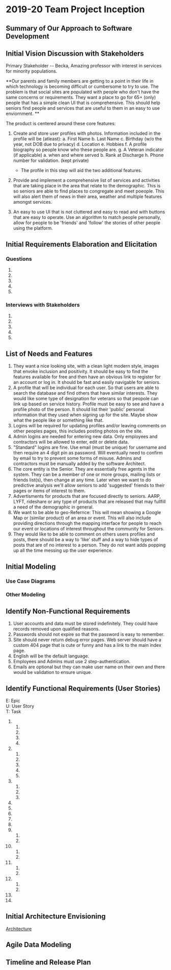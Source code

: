 2019-20 Team Project Inception
=====================================

## Summary of Our Approach to Software Development


## Initial Vision Discussion with Stakeholders

Primary Stakeholder -- Becka, Amazing professor with interest in services for minority populations. 

**Our parents and family members are getting to a point in their life  in which technology is becoming difficult or cumbersome to try to use. The problem is that social sites are populated with people who don't have the same concerns or requirements. They want a place to go for 65+ (only) people that has a simple clean UI that is comprehensive. This should help seniors find people and services that are useful to them in an easy to use enviornment. **

The product is centered around these core features:

1. Create and store user profiles with photos. Information included in the profile will be (atleast):
    a. First Name 
    b. Last Name
    c. Birthday (w/o the year, not DOB due to privacy)
    d. Location 
    e. Hobbies
    f. A profile biography so people know who these people are. 
    g. A Veteran indicator (if applicable)
        a. when and where served
        b. Rank at Discharge 
    h. Phone number for validation. (kept private)
    * The profile in this step will aid the two additional features. 

2. Provide and implement a comprehensive list of services and activities that are taking place in the area that relate to the demographic. This is so seniors are able to find places to congregate and meet poeople. This will also alert them of news in their area, weather and multiple features amongst services. 

3. An easy to use UI that is not cluttered and easy to read and with buttons that are easy to operate. Use an algorithm to match people personally, allow for people to be 'friends' and 'follow' the stories of other people using the platform. 


## Initial Requirements Elaboration and Elicitation

### Questions
1. 
2. 
3. 
4. 
5. 

### Interviews with Stakeholders                                                         
1. 
2. 
3.  
4.   
5. 

## List of Needs and Features 

1. They want a nice looking site, with a clean light modern style, images that envoke inclusion and positivity. 
It should be easy to find the features available for free and then have an obvious link to register for an account or log in.  It should be fast and easily navigable for seniors.  
2. A profile that will be individual for each user. So that users are able to search the database and find others that have similar interests. They would like some type of designation for veterans so that peopole can link up based on service history. Profile must be easy to see and have a profile photo of the person. It should list their 'public' personal information that they used when signing up for the site. Maybe show what the people like or something like that. 
3. Logins will be required for updating profiles and/or leaving comments on other peoples pages, this includes posting photos on the site. 
4. Admin logins are needed for entering new data.  Only employees and contractors will be allowed to enter, edit or delete data.
5. "Standard" logins are fine.  Use email (must be unique) for username and then require an 4 digit pin as password.  Will eventually need to confirm by email to try to prevent some forms of misuse.  Admins and contractors must be manually added by the software Architect. 
6. The core entity is the Senior.  They are essentially free agents in the system.  They can be a member of one or more groups, mailing lists or friends list(s), then change at any time.  Later when we want to do predictive analysis we'll allow seniors to add 'suggested' friends to their pages or items of interest to them. 
7. Advertisments for products that are focused directly to seniors. AARP, LYFT, rideshare or any type of products that are released that may fullfill a need of the demographic in general.                          
8. We want to be able to geo-Refernce: This will mean showing a Google Map or (similar product) of an area or event. This will also include providing directions through the mapping interface for people to reach our event or locations of interest throughout the community for Seniors. 
9. They would like to be able to comment on others users profiles and posts, there should be a way to 'like' stuff and a way to hide types of posts that are of no interest to a person. They do not want adds popping up all the time messing up the user experience. 


## Initial Modeling

### Use Case Diagrams

### Other Modeling

## Identify Non-Functional Requirements

1. User accounts and data must be stored indefinitely. They could have records removed upon qualified reasons. 
2. Passwords should not expire so that the password is easy to remember. 
3. Site should never return debug error pages.  Web server should have a custom 404 page that is cute or funny and has a link to the main index page.
6. English will be the default language.
7. Employees and Admins must use 2 step-authentication.
8. Emails are optional but they can make user name on their own and there would be validation to ensure unique. 

## Identify Functional Requirements (User Stories)

E: Epic  
U: User Story  
T: Task  

1. 
   1. 
   2. 
   3. 
   4.
2. 
   1. 
   2. 
   3. 
   4. 
   5. 
3. 
    1. 
    2. 
    3. 
4.
5. 
6. 
7. 
8. 
7. 
    1. 
    2. 
8. 
    1. 
    2. 
9. 
    1. 
    2. 
10. 
    1. 
    2. 
11. 
12. 

## Initial Architecture Envisioning
[Architecture](Architecture.PNG)

## Agile Data Modeling

## Timeline and Release Plan